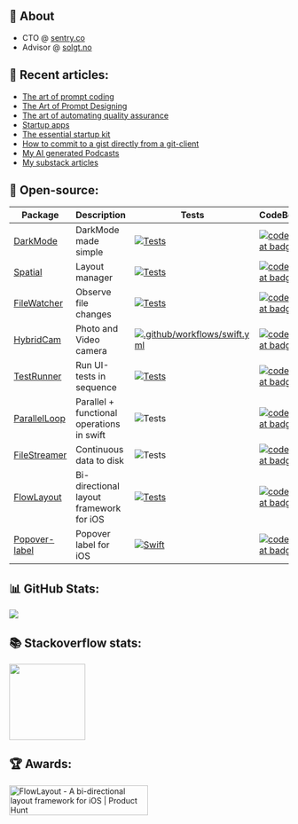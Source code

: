 ## 👋 About

- CTO @ [sentry.co](https://sentry.co/)
- Advisor @ [solgt.no](https://solgt.no/)

## 📝 Recent articles:
- [The art of prompt coding](https://gist.github.com/eonist/22e7458f9b38424af9d1bfd791b796a4)
- [The Art of Prompt Designing](https://gist.github.com/eonist/29c1a5f3803884422b2a73bc6559fb93 )
- [The art of automating quality assurance](https://eon.codes/blog/2022/11/24/the-art-of-automating-qa/)
- [Startup apps](https://gist.github.com/eonist/9d1ce0c5039aff1e3044a4906881b166)
- [The essential startup kit](https://gist.github.com/eonist/bfe460dd425a97f91db9285853213309)
- [How to commit to a gist directly from a git-client](https://gist.github.com/eonist/3f3dd1902dd23bfeeaba3d83e9f0e9da)
- [My AI generated Podcasts](https://gist.github.com/eonist/f7d26b0150eeee4496924ebba905f388)
- [My substack articles](https://eoncodes.substack.com/)

## 🌱 Open-source:
| Package  | Description | Tests | CodeBeat | Stars |
| ------------- | ------------- | ---- | ---- | ---- |
| [DarkMode](https://github.com/sentryco/DarkMode) | DarkMode made simple | [![Tests](https://github.com/sentryco/DarkMode/actions/workflows/Tests.yml/badge.svg)](https://github.com/sentryco/DarkMode/actions/workflows/Tests.yml) | [![codebeat badge](https://codebeat.co/badges/0029bc5e-100c-4f55-9705-b289e0f8e0c9)](https://codebeat.co/projects/github-com-sentryco-darkmode-master) |  ![platform](https://shields.io/github/stars/sentryco/DarkMode?style=purple)
| [Spatial](https://github.com/eonist/Spatial) | Layout manager | [![Tests](https://github.com/eonist/Spatial/actions/workflows/Tests.yml/badge.svg)](https://github.com/eonist/Spatial/actions/workflows/Tests.yml) | [![codebeat badge](https://codebeat.co/badges/d73a742e-037b-4423-8a02-fb8050a1c21d)](https://codebeat.co/projects/github-com-eonist-spatial-master) |  ![platform](https://shields.io/github/stars/eonist/Spatial?style=purple)
| [FileWatcher](https://github.com/eonist/FileWatcher) | Observe file changes | [![Tests](https://github.com/eonist/FileWatcher/actions/workflows/Tests.yml/badge.svg)](https://github.com/eonist/FileWatcher/actions/workflows/Tests.yml) | [![codebeat badge](https://codebeat.co/badges/a3c16aee-139e-4729-9dde-47fff8989782)](https://codebeat.co/projects/github-com-eonist-filewatcher-master) | ![platform](https://shields.io/github/stars/eonist/FileWatcher?style=purple)
| [HybridCam](https://github.com/eonist/HybridCamera) | Photo and Video camera | [![.github/workflows/swift.yml](https://github.com/eonist/HybridCamera/actions/workflows/swift.yml/badge.svg)](https://github.com/eonist/HybridCamera/actions/workflows/swift.yml) | [![codebeat badge](https://codebeat.co/badges/00d22967-459e-4687-91c8-9e51c39d76c8)](https://codebeat.co/projects/github-com-eonist-hybridcamera-master) | ![platform](https://shields.io/github/stars/eonist/HybridCamera?style=purple)
| [TestRunner](https://github.com/eonist/TestRunner) | Run UI-tests in sequence  | [![Tests](https://github.com/eonist/TestRunner/actions/workflows/Tests.yml/badge.svg)](https://github.com/eonist/TestRunner/actions/workflows/Tests.yml) | [![codebeat badge](https://codebeat.co/badges/5ad762ee-862a-4267-a69e-9fd8ed9ffce6)](https://codebeat.co/projects/github-com-eonist-testrunner-master) | ![platform](https://shields.io/github/stars/eonist/TestRunner?style=purple)
| [ParallelLoop](https://github.com/eonist/ParallelLoop) | Parallel + functional operations in swift | ![Tests](https://github.com/light-stream/ParallelLoop/workflows/Tests/badge.svg) | [![codebeat badge](https://codebeat.co/badges/f8a6bae6-963e-4589-9b72-d451356b733d)](https://codebeat.co/projects/github-com-eonist-parallelloop-master) | ![platform](https://shields.io/github/stars/eonist/ParallelLoop?style=purple)
| [FileStreamer](https://github.com/eonist/FileStreamer) | Continuous data to disk | ![Tests](https://github.com/light-stream/FileStreamer/workflows/Tests/badge.svg) | [![codebeat badge](https://codebeat.co/badges/3760ff89-2cc8-4640-99ea-0e0b309cf2e0)](https://codebeat.co/projects/github-com-eonist-filestreamer-master) | ![platform](https://shields.io/github/stars/eonist/FileStreamer?style=purple) |
| [FlowLayout](https://github.com/eonist/FlowLayout) | Bi-directional layout framework for iOS | [![Tests](https://github.com/eonist/FlowLayout/actions/workflows/Tests.yml/badge.svg)](https://github.com/eonist/FlowLayout/actions/workflows/Tests.yml) | [![codebeat badge](https://codebeat.co/badges/8139ef2c-3fcb-449d-bfa0-190b99b6f6a0)](https://codebeat.co/projects/github-com-eonist-flowlayout-master) | ![platform](https://shields.io/github/stars/eonist/FlowLayout?style=purple) |
| [Popover-label](https://github.com/eonist/Popover-label) | Popover label for iOS | [![Swift](https://github.com/eonist/Popover-label/actions/workflows/swift.yml/badge.svg)](https://github.com/eonist/Popover-label/actions/workflows/swift.yml) | [![codebeat badge](https://codebeat.co/badges/d719ea56-5725-4aa9-bd95-12e2b0a914ad)](https://codebeat.co/projects/github-com-eonist-popover-label-master) | ![platform](https://shields.io/github/stars/eonist/Popover-label?style=purple)

## 📊 GitHub Stats:
![](https://github-readme-stats.vercel.app/api?username=eonist&theme=dracula&hide_border=false&include_all_commits=false&count_private=false)<br/>

## 📚 Stackoverflow stats:
<img height="137px"
  src="https://stackoverflow-card.vercel.app/?userID=5389500&theme=dracula"
/>

## 🏆 Awards:
<a href="https://www.producthunt.com/posts/flowlayout?utm_source=badge-top-post-badge&utm_medium=badge&utm_souce=badge-flowlayout" target="_blank"><img src="https://api.producthunt.com/widgets/embed-image/v1/top-post-badge.svg?post_id=132318&theme=light&period=daily" alt="FlowLayout - A&#0032;bi&#0045;directional&#0032;layout&#0032;framework&#0032;for&#0032;iOS | Product Hunt" style="width: 250px; height: 54px;" width="250" height="54" /></a>
